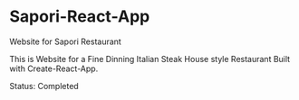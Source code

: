 # Sapori-React-App
  Website for Sapori Restaurant

This is Website for a Fine Dinning Italian Steak House style Restaurant Built with Create-React-App.

Status: Completed
